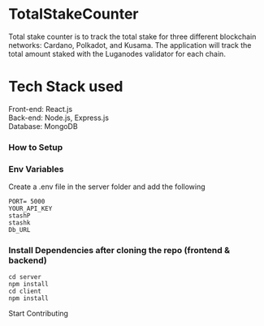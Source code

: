 # TotalStakeCounter
Total stake counter is to track the total stake for three different blockchain networks: Cardano, Polkadot, and Kusama. The application will track the total amount staked with the Luganodes validator for each chain.

# Tech Stack used
Front-end: React.js\
Back-end: Node.js, Express.js\
Database: MongoDB

### How to Setup

### Env Variables

Create a .env file in the server folder and add the following

```
PORT= 5000
YOUR_API_KEY 
stashP
stashk
Db_URL

```

### Install Dependencies after cloning the repo (frontend & backend)

```
cd server
npm install
cd client
npm install
```
Start Contributing
